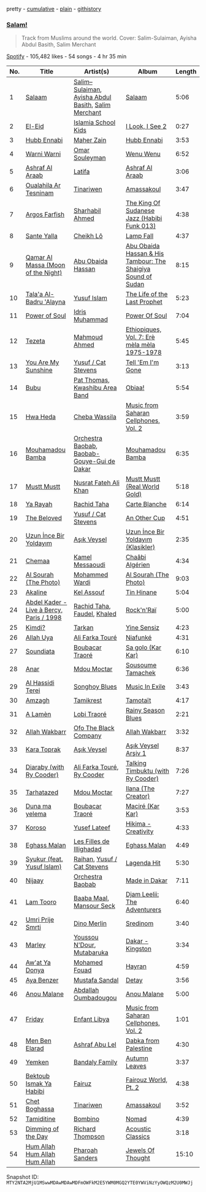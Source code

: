 pretty - [cumulative](/playlists/cumulative/37i9dQZF1DX38snDqzaVVW.md) - [plain](/playlists/plain/37i9dQZF1DX38snDqzaVVW) - [githistory](https://github.githistory.xyz/mackorone/spotify-playlist-archive/blob/main/playlists/plain/37i9dQZF1DX38snDqzaVVW)

### [Salam!](https://open.spotify.com/playlist/37i9dQZF1DX38snDqzaVVW)

> Track from Muslims around the world\. Cover: Salim\-Sulaiman, Ayisha Abdul Basith, Salim Merchant

[Spotify](https://open.spotify.com/user/spotify) - 105,482 likes - 54 songs - 4 hr 35 min

| No. | Title | Artist(s) | Album | Length |
|---|---|---|---|---|
| 1 | [Salaam](https://open.spotify.com/track/0ekuaPp7dcww2tlJsa3imW) | [Salim–Sulaiman](https://open.spotify.com/artist/6ohaQzKaXrobAL8paLSaxq), [Ayisha Abdul Basith](https://open.spotify.com/artist/5CK0g8yxcuauorabPxsA5K), [Salim Merchant](https://open.spotify.com/artist/1TbRSunWGZ46mqnapcWxrm) | [Salaam](https://open.spotify.com/album/2URs3EtQlWwRCg7y4VEBgU) | 5:06 |
| 2 | [El\-Eid](https://open.spotify.com/track/6wpPRFQ1kVlwfw1CyQJzaX) | [Islamia School Kids](https://open.spotify.com/artist/5yM1BjpLzBIn1l6GQKQoM7) | [I Look, I See 2](https://open.spotify.com/album/7KCZDVv5YUkewQ8DgOS2RT) | 0:27 |
| 3 | [Hubb Ennabi](https://open.spotify.com/track/2qZ7TOLvwtD8uWn5e8qYXc) | [Maher Zain](https://open.spotify.com/artist/6PUZZX4GCzeFS0GaDWxVwz) | [Hubb Ennabi](https://open.spotify.com/album/2YZFEVlbqNJs22h35HPfmY) | 3:53 |
| 4 | [Warni Warni](https://open.spotify.com/track/3cAeVEM3e2qv2V4lVhMpdR) | [Omar Souleyman](https://open.spotify.com/artist/11dMqVZY4PHgVL80tejvHK) | [Wenu Wenu](https://open.spotify.com/album/3E2DQ7tVjC1zcgiCSTIoaC) | 6:52 |
| 5 | [Ashraf Al Araab](https://open.spotify.com/track/67i5XcT7Ry0Y7wzRegExsh) | [Latifa](https://open.spotify.com/artist/1PuTOfIYIEdoxKNnXJAPZe) | [Ashraf Al Araab](https://open.spotify.com/album/3AKgdSxdOAUuDU3nmqKX6H) | 3:06 |
| 6 | [Oualahila Ar Tesninam](https://open.spotify.com/track/1jncnTEAwosbxyLVe0sxnt) | [Tinariwen](https://open.spotify.com/artist/2sf2owtFSCvz2MLfxmNdkb) | [Amassakoul](https://open.spotify.com/album/0HtXxCOzxI722dtwJ7ukyv) | 3:47 |
| 7 | [Argos Farfish](https://open.spotify.com/track/7fbZ2g3WSY3a5N0503u0f5) | [Sharhabil Ahmed](https://open.spotify.com/artist/0caFqNO2pJ97tE5CAqXNRq) | [The King Of Sudanese Jazz \(Habibi Funk 013\)](https://open.spotify.com/album/4kWt0ALKr1yYBWW8lpa4yG) | 4:38 |
| 8 | [Sante Yalla](https://open.spotify.com/track/1fyJioPh0qZQUHY9mBwnHY) | [Cheikh Lô](https://open.spotify.com/artist/6CFWXwqEBUi0UFoIIxmg9h) | [Lamp Fall](https://open.spotify.com/album/2bO5zAnAVOkBwiEngpFHmn) | 4:37 |
| 9 | [Qamar Al Massa \(Moon of the Night\)](https://open.spotify.com/track/0Us6QgjBhIKXeGU43kiJfT) | [Abu Obaida Hassan](https://open.spotify.com/artist/3opqEDktF05rXFAnoFAzFj) | [Abu Obaida Hassan & His Tambour: The Shaigiya Sound of Sudan](https://open.spotify.com/album/6nX1I3VbQKyt8AoCGofZYO) | 8:15 |
| 10 | [Tala'a Al\-Badru 'Alayna](https://open.spotify.com/track/56mquX7ESE8e0TPVpnyd2V) | [Yusuf Islam](https://open.spotify.com/artist/5OC5mCMdUlT4F8H9knv2AD) | [The Life of the Last Prophet](https://open.spotify.com/album/0l8CT0Zhi8ZqFYqhgPLXuB) | 5:23 |
| 11 | [Power of Soul](https://open.spotify.com/track/5YnyA2XqNiD0Rcrma0R0IU) | [Idris Muhammad](https://open.spotify.com/artist/6ghiUK2ao3KcmmDt2pbNzN) | [Power Of Soul](https://open.spotify.com/album/4blKLLF57DrHhUyxtaziZX) | 7:04 |
| 12 | [Tezeta](https://open.spotify.com/track/3IJOlBSUMtJ2xfedPGLcLO) | [Mahmoud Ahmed](https://open.spotify.com/artist/1QrSgIS6RU4dgNPxLQMoha) | [Ethiopiques, Vol\. 7: Erè mèla mèla 1975\-1978](https://open.spotify.com/album/0SCNMJwzqp2yEji1HJkGbn) | 5:45 |
| 13 | [You Are My Sunshine](https://open.spotify.com/track/7CpgcbEqRxOMAFelj7bZBa) | [Yusuf / Cat Stevens](https://open.spotify.com/artist/08F3Y3SctIlsOEmKd6dnH8) | [Tell 'Em I'm Gone](https://open.spotify.com/album/7K3ZqU69hSFJjhIDuUrujP) | 3:13 |
| 14 | [Bubu](https://open.spotify.com/track/4d7WDlyaMZvG7AFIG0XHJZ) | [Pat Thomas](https://open.spotify.com/artist/6bDPzH0ZXkaMcXYlcQ2yoy), [Kwashibu Area Band](https://open.spotify.com/artist/53PQcfQVWV5FU1Mh7Of1yP) | [Obiaa!](https://open.spotify.com/album/3ryOYwvg9H8S0Kq779Tot7) | 5:54 |
| 15 | [Hwa Heda](https://open.spotify.com/track/4oUUrNivoql0eder2WljEC) | [Cheba Wassila](https://open.spotify.com/artist/0NnO9ATVBWmHMYl3LY9S33) | [Music from Saharan Cellphones, Vol\. 2](https://open.spotify.com/album/6ZpWlc0Q1OM8VEjcsS2RPF) | 3:59 |
| 16 | [Mouhamadou Bamba](https://open.spotify.com/track/5QdcVm85PHGVXtA14LoG59) | [Orchestra Baobab](https://open.spotify.com/artist/7xT0arvCDupDU1YYy0BNv9), [Baobab\-Gouye\-Gui de Dakar](https://open.spotify.com/artist/396biTOuSgatR6cQxDFL2T) | [Mouhamadou Bamba](https://open.spotify.com/album/4h4yBxb4nKA2t7WH5GfXFe) | 6:35 |
| 17 | [Mustt Mustt](https://open.spotify.com/track/3xSz5q0i3aTVD446ucans3) | [Nusrat Fateh Ali Khan](https://open.spotify.com/artist/5HcunTidTUrOaf8V0iJcvl) | [Mustt Mustt \(Real World Gold\)](https://open.spotify.com/album/57ObW7qW6CN1CWLXV5DOGb) | 5:18 |
| 18 | [Ya Rayah](https://open.spotify.com/track/57vLKSsU2gUirCUpUttlX2) | [Rachid Taha](https://open.spotify.com/artist/2URqJkDiySO0FRiAUq75FV) | [Carte Blanche](https://open.spotify.com/album/7focbr8gdZ0kgWDueX6rrF) | 6:14 |
| 19 | [The Beloved](https://open.spotify.com/track/0QmRDEXxnZXID8Nmw4x1Ft) | [Yusuf / Cat Stevens](https://open.spotify.com/artist/08F3Y3SctIlsOEmKd6dnH8) | [An Other Cup](https://open.spotify.com/album/1pJxc3mr13IvtcT40cSZXN) | 4:51 |
| 20 | [Uzun İnce Bir Yoldayım](https://open.spotify.com/track/7jquDCB0srCKiBJp0GuUDx) | [Aşık Veysel](https://open.spotify.com/artist/7rVsiFwBEEmTNoStle68F3) | [Uzun İnce Bir Yoldayım \(Klasikler\)](https://open.spotify.com/album/4PtRKiZ8Y1pfWV9E8xl1o7) | 2:35 |
| 21 | [Chemaa](https://open.spotify.com/track/68eRlRXEZk1iMr0AdW78jD) | [Kamel Messaoudi](https://open.spotify.com/artist/7yLOExurLKWUlj520esuAt) | [Chaâbi Algérien](https://open.spotify.com/album/1R7G7QAN1wENelHO8MikUm) | 4:34 |
| 22 | [Al Sourah \(The Photo\)](https://open.spotify.com/track/4SCrXi9ykaO1ARxy3LpoDX) | [Mohammed Wardi](https://open.spotify.com/artist/313bd0jXbLkPKmko793BuU) | [Al Sourah \(The Photo\)](https://open.spotify.com/album/6ZIkpdcwNKpPwT05nVe1aj) | 9:03 |
| 23 | [Akaline](https://open.spotify.com/track/0V9DjtOmk3yxz8HeEyxYsY) | [Kel Assouf](https://open.spotify.com/artist/5mu6VL20oyfrkqOW61w7p9) | [Tin Hinane](https://open.spotify.com/album/58tahxJBcMrtsbp0s3amh2) | 5:04 |
| 24 | [Abdel Kader \- Live à Bercy, Paris / 1998](https://open.spotify.com/track/35WrDt7pX6fg7JLJ2fkuaM) | [Rachid Taha](https://open.spotify.com/artist/2URqJkDiySO0FRiAUq75FV), [Faudel](https://open.spotify.com/artist/3z7JrEEE9McrDXpYigPncZ), [Khaled](https://open.spotify.com/artist/28ztjHIXceRRntmTUfnmUX) | [Rock'n'Raï](https://open.spotify.com/album/3Jnmgp39WIXFLcPzUDsaRH) | 5:00 |
| 25 | [Kimdi?](https://open.spotify.com/track/1Kxnp6VqY4xNIO561MQJ8b) | [Tarkan](https://open.spotify.com/artist/2yMN0IP20GOaN6q0p0zL5k) | [Yine Sensiz](https://open.spotify.com/album/2N5Cp0xZ2gm0QqMWRCALQB) | 4:23 |
| 26 | [Allah Uya](https://open.spotify.com/track/5GhrRWZZez52XUAlZ3aHRE) | [Ali Farka Touré](https://open.spotify.com/artist/3mNygoyrEKLgo6sx0MzwOL) | [Niafunké](https://open.spotify.com/album/5GfXFFsn4cYbsbFTmlGaDa) | 4:31 |
| 27 | [Soundiata](https://open.spotify.com/track/4aDPFzgACQHXikR70sRs0S) | [Boubacar Traoré](https://open.spotify.com/artist/63Bilw49Uv4s2wnovytDVU) | [Sa golo \(Kar Kar\)](https://open.spotify.com/album/5N5b1Tukw9Byvyz3ssStHo) | 6:10 |
| 28 | [Anar](https://open.spotify.com/track/0Z25GoSOBwFgFhQicajNkT) | [Mdou Moctar](https://open.spotify.com/artist/48dgx7iGqLQ3E5KO3pzd94) | [Sousoume Tamachek](https://open.spotify.com/album/1GivKstj7AyHIbd6z8jTYX) | 6:36 |
| 29 | [Al Hassidi Terei](https://open.spotify.com/track/4T86ekCWvGFiFxoa1fLssp) | [Songhoy Blues](https://open.spotify.com/artist/5fpQ5Qt2BKgoVBSMw4Z17Z) | [Music In Exile](https://open.spotify.com/album/5zpmNObCgAASco8nNJXIkb) | 3:43 |
| 30 | [Amzagh](https://open.spotify.com/track/56HN4bEP56M0qCGOArBap2) | [Tamikrest](https://open.spotify.com/artist/6nZ1wn9URV4oWk4UKuG872) | [Tamotaït](https://open.spotify.com/album/4BQzQk1C37UOLCnYko29Gd) | 4:17 |
| 31 | [A Lamèn](https://open.spotify.com/track/4bT1rl9bnULJw7ivrXozfQ) | [Lobi Traoré](https://open.spotify.com/artist/5uycig9ettxM7vWsZt4Rzp) | [Rainy Season Blues](https://open.spotify.com/album/01PrHxFNvBdEZr99c03s3M) | 2:21 |
| 32 | [Allah Wakbarr](https://open.spotify.com/track/0OZuyF5vpDnlugDqwUivf9) | [Ofo The Black Company](https://open.spotify.com/artist/0BX4K3xwLgIqMqza4yS8eI) | [Allah Wakbarr](https://open.spotify.com/album/0RSCRrXDarngfb85RoFR2i) | 3:32 |
| 33 | [Kara Toprak](https://open.spotify.com/track/7KBwZWuhVfscYVgWMhazEW) | [Aşık Veysel](https://open.spotify.com/artist/7rVsiFwBEEmTNoStle68F3) | [Aşık Veysel Arşiv 1](https://open.spotify.com/album/11uWjOHcCLBGJTSHXoLlgE) | 8:37 |
| 34 | [Diaraby \(with Ry Cooder\)](https://open.spotify.com/track/1WmRNq13XPvbmIRcZljM3D) | [Ali Farka Touré](https://open.spotify.com/artist/3mNygoyrEKLgo6sx0MzwOL), [Ry Cooder](https://open.spotify.com/artist/1CPwHx5lgVxv0rfcp7UXLx) | [Talking Timbuktu \(with Ry Cooder\)](https://open.spotify.com/album/2MSgPFGGgIn5EqLezjLpt9) | 7:26 |
| 35 | [Tarhatazed](https://open.spotify.com/track/7lxN82DVKPmdfPzEXR9ODa) | [Mdou Moctar](https://open.spotify.com/artist/48dgx7iGqLQ3E5KO3pzd94) | [Ilana \(The Creator\)](https://open.spotify.com/album/7qi4bVdiQy8tTtAzwJBd2w) | 7:27 |
| 36 | [Duna ma yelema](https://open.spotify.com/track/6luGztVGxfGDfaqpONWUAS) | [Boubacar Traoré](https://open.spotify.com/artist/63Bilw49Uv4s2wnovytDVU) | [Maciré \(Kar Kar\)](https://open.spotify.com/album/3On4vsdEZhu65FuG6xXiQr) | 3:53 |
| 37 | [Koroso](https://open.spotify.com/track/5PYkrbKgSbD9dIN8U8E1jf) | [Yusef Lateef](https://open.spotify.com/artist/33XkS6h90eeK7e6OJHw0mq) | [Hikima \- Creativity](https://open.spotify.com/album/6uFdhuYmW7Yei51ghA7Uh3) | 4:33 |
| 38 | [Eghass Malan](https://open.spotify.com/track/79ewF7kpGeCwdZBuj8I8KN) | [Les Filles de Illighadad](https://open.spotify.com/artist/45EoOvcenErsYkaJUnqjJv) | [Eghass Malan](https://open.spotify.com/album/3ri5Fj0vI09Dhex4hnGxfn) | 4:49 |
| 39 | [Syukur \(feat\. Yusuf Islam\)](https://open.spotify.com/track/60i1Mt5fuwxGFFvRR4zr4p) | [Raihan](https://open.spotify.com/artist/0wWm1rOeaLQ4jkLpn8tmTt), [Yusuf / Cat Stevens](https://open.spotify.com/artist/08F3Y3SctIlsOEmKd6dnH8) | [Lagenda Hit](https://open.spotify.com/album/1X0p2XZgfQHURXrpDlHTKd) | 5:30 |
| 40 | [Nijaay](https://open.spotify.com/track/3rZn8W62JE6eZrzBLZw95D) | [Orchestra Baobab](https://open.spotify.com/artist/7xT0arvCDupDU1YYy0BNv9) | [Made in Dakar](https://open.spotify.com/album/5T2htXMWcRmuYQdoHJEgi9) | 7:11 |
| 41 | [Lam Tooro](https://open.spotify.com/track/6RXdIw5UTnCIIcWjFvBeis) | [Baaba Maal](https://open.spotify.com/artist/49z6oAiD2RpyUf5yLJs7Nf), [Mansour Seck](https://open.spotify.com/artist/7HAuGBgyiW6xu9tARZUObr) | [Djam Leelii: The Adventurers](https://open.spotify.com/album/3fI60xJqLkfhnbAf907JsS) | 6:40 |
| 42 | [Umri Prije Smrti](https://open.spotify.com/track/6EO0FVP1JQT7saa6869wtX) | [Dino Merlin](https://open.spotify.com/artist/7BjXGqrW02WB9cnLKKzwrK) | [Sredinom](https://open.spotify.com/album/2lgizMNXc7yi5cf79QSGkV) | 3:40 |
| 43 | [Marley](https://open.spotify.com/track/0syx6Mn8xjTIv2jGuQtTgu) | [Youssou N'Dour](https://open.spotify.com/artist/77zlytAFjPFjUKda8TNIDY), [Mutabaruka](https://open.spotify.com/artist/6bm0wrRCDNh2EzfG7OKQar) | [Dakar \- Kingston](https://open.spotify.com/album/2kjgphBtC6e0YFDPCbF8Kd) | 3:34 |
| 44 | [Aw'at Ya Donya](https://open.spotify.com/track/5qUImdujG67dNsT4m4ZVWp) | [Mohamed Fouad](https://open.spotify.com/artist/4FzNAmPr13nex81xINu16D) | [Hayran](https://open.spotify.com/album/4QEWO0Xa509hrgU6jqGRBV) | 4:59 |
| 45 | [Aya Benzer](https://open.spotify.com/track/49Iygx392WIEaP29lq7FOR) | [Mustafa Sandal](https://open.spotify.com/artist/0mkH5jj3goQ51JtPKVodTo) | [Detay](https://open.spotify.com/album/74YzxQhbs1K1kZZHObjwCw) | 3:56 |
| 46 | [Anou Malane](https://open.spotify.com/track/5ZGZMUwUqgyKwqi8Hsf59Q) | [Abdallah Oumbadougou](https://open.spotify.com/artist/29uudPDBxe9VchRED2cfD6) | [Anou Malane](https://open.spotify.com/album/65jwU55tBTrTj5zjOUUJW7) | 5:00 |
| 47 | [Friday](https://open.spotify.com/track/5IGnoUdp0ZCwOwkK62EPGp) | [Enfant Libya](https://open.spotify.com/artist/54B1txPNBqgBrbgpixSRbF) | [Music from Saharan Cellphones, Vol\. 2](https://open.spotify.com/album/6ZpWlc0Q1OM8VEjcsS2RPF) | 1:01 |
| 48 | [Men Ben Elarad](https://open.spotify.com/track/3s0GCg5vy7blO5z3M95B9X) | [Ashraf Abu Lel](https://open.spotify.com/artist/7dtjgeonwZycxs0B3xBRNA) | [Dabka from Palestine](https://open.spotify.com/album/1ejYFDdN2DE2Bo23ymwyIM) | 4:30 |
| 49 | [Yemken](https://open.spotify.com/track/26JuAynBHsCo0GvmT43gGC) | [Bandaly Family](https://open.spotify.com/artist/0pl2pScrXq9IAKfh81Sb57) | [Autumn Leaves](https://open.spotify.com/album/3Bwo68vzk0SBDpRylt63KT) | 3:37 |
| 50 | [Bektoub Ismak Ya Habibi](https://open.spotify.com/track/0OgrwAadibZsIz2g1OS7Ig) | [Fairuz](https://open.spotify.com/artist/0dwFxqYkvZLSA6U6XfQcDV) | [Fairouz World, Pt\. 2](https://open.spotify.com/album/6GG5rceIHC6rN9fIDDO62Y) | 4:38 |
| 51 | [Chet Boghassa](https://open.spotify.com/track/3q3fajucnQJuVlk7nM0jw1) | [Tinariwen](https://open.spotify.com/artist/2sf2owtFSCvz2MLfxmNdkb) | [Amassakoul](https://open.spotify.com/album/0HtXxCOzxI722dtwJ7ukyv) | 3:52 |
| 52 | [Tamiditine](https://open.spotify.com/track/2st24VONuY9hqiGAPkhyua) | [Bombino](https://open.spotify.com/artist/7s4I6rDvTcdBDKElVbtsAN) | [Nomad](https://open.spotify.com/album/6Zv8PkjigCztS7AON6ZuZe) | 4:39 |
| 53 | [Dimming of the Day](https://open.spotify.com/track/4SWme0PjIFPTwXLyVWGgOI) | [Richard Thompson](https://open.spotify.com/artist/5w75MoT8FfcGOMgjgrj1cz) | [Acoustic Classics](https://open.spotify.com/album/0jCVyzxYUUOyKYYlBUjGV0) | 3:18 |
| 54 | [Hum Allah Hum Allah Hum Allah](https://open.spotify.com/track/71DfiueMJMIs8D0djEgiyz) | [Pharoah Sanders](https://open.spotify.com/artist/3JLUCojZaHrX2LaUkSj7Ud) | [Jewels Of Thought](https://open.spotify.com/album/4eqjbUVRGuA1iM9Gt1UhaV) | 15:10 |

Snapshot ID: `MTY2NTA2MjU1MSwwMDAwMDAwMDFmOWFkM2E5YWM0MGQ2YTE0YWViNzYyOWQzM2U0MWJj`

